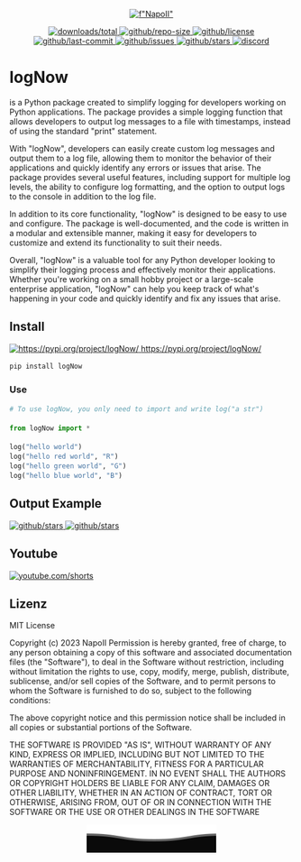 <p align="center">
<a href="https://github.com/NapoII">
    <img src="https://raw.githubusercontent.com/NapoII/logNow/main/README_img/Readme_top.png"  alt=f"NapoII">
</a>
</p>

<p align="center">
<a href="https://pypi.org/project/logNow/">
    <img src="https://img.shields.io/pypi/dm/logNow" alt="downloads/total">
</a>

<a href="https://pypi.org/project/logNow/">
    <img src="https://img.shields.io/github/repo-size/NapoII/logNow" alt="github/repo-size">
</a>

<a href="https://github.com/NapoII/logNow/blob/main/LICENSE">
    <img src="https://img.shields.io/github/license/NapoII/logNow" alt="github/license">
</a>

<a href="https://github.com/NapoII/logNow/actions">
    <img src="https://img.shields.io/github/last-commit/NapoII/logNow" alt="github/last-commit">
</a>

<a href="https://github.com/NapoII/logNow/issues">
    <img src="https://img.shields.io/github/issues/NapoII/logNow?style=plastic" alt="github/issues">
</a>

<a href="https://github.com/NapoII/logNow/stargazers">
    <img src="https://img.shields.io/github/stars/NapoII/logNow?style=social" alt="github/stars">
</a>

<a href="https://discord.gg/g7EW4P65">
    <img src="https://img.shields.io/discord/190307701169979393?style=plastic" alt="discord">
</a>
</p>

# logNow
is a Python package created to simplify logging for developers working on Python applications. The package provides a simple logging function that allows developers to output log messages to a file with timestamps, instead of using the standard "print" statement.

With "logNow", developers can easily create custom log messages and output them to a log file, allowing them to monitor the behavior of their applications and quickly identify any errors or issues that arise. The package provides several useful features, including support for multiple log levels, the ability to configure log formatting, and the option to output logs to the console in addition to the log file.

In addition to its core functionality, "logNow" is designed to be easy to use and configure. The package is well-documented, and the code is written in a modular and extensible manner, making it easy for developers to customize and extend its functionality to suit their needs.

Overall, "logNow" is a valuable tool for any Python developer looking to simplify their logging process and effectively monitor their applications. Whether you're working on a small hobby project or a large-scale enterprise application, "logNow" can help you keep track of what's happening in your code and quickly identify and fix any issues that arise.
## Install
<a href="https://pypi.org/project/logNow/">
    <img src="https://pypi.org/static/images/logo-small.2a411bc6.svg" alt="https://pypi.org/project/logNow/
    ">

</a>
<a href="https://pypi.org/project/logNow/">https://pypi.org/project/logNow/</a>
<p>

```cmd
pip install logNow
```
### Use
```.py
# To use logNow, you only need to import and write log("a str")

from logNow import *

log("hello world")
log("hello red world", "R")
log("hello green world", "G")
log("hello blue world", "B")


```

## Output Example

<a href="https://pypi.org/project/logNow/">
    <img src="https://raw.githubusercontent.com/NapoII/logNow/main/README_img/Readme_ex1.png" alt="github/stars">
</a>
<a href="https://pypi.org/project/logNow/">
    <img src="https://raw.githubusercontent.com/NapoII/logNow/main/README_img/Readme_ex2.png" alt="github/stars">
</a>

## Youtube
    
<a href="https://www.youtube.com/shorts/F4DPTMW2Mcg">
    <img src="https://i.imgur.com/G0JtrjB.png" alt="youtube.com/shorts" width="200">
</a>
    
    
## Lizenz

MIT License

Copyright (c) 2023 NapoII
Permission is hereby granted, free of charge, to any person obtaining a copy
of this software and associated documentation files (the "Software"), to deal
in the Software without restriction, including without limitation the rights
to use, copy, modify, merge, publish, distribute, sublicense, and/or sell
copies of the Software, and to permit persons to whom the Software is
furnished to do so, subject to the following conditions:

The above copyright notice and this permission notice shall be included in all
copies or substantial portions of the Software.

THE SOFTWARE IS PROVIDED "AS IS", WITHOUT WARRANTY OF ANY KIND, EXPRESS OR
IMPLIED, INCLUDING BUT NOT LIMITED TO THE WARRANTIES OF MERCHANTABILITY,
FITNESS FOR A PARTICULAR PURPOSE AND NONINFRINGEMENT. IN NO EVENT SHALL THE
AUTHORS OR COPYRIGHT HOLDERS BE LIABLE FOR ANY CLAIM, DAMAGES OR OTHER
LIABILITY, WHETHER IN AN ACTION OF CONTRACT, TORT OR OTHERWISE, ARISING FROM,
OUT OF OR IN CONNECTION WITH THE SOFTWARE OR THE USE OR OTHER DEALINGS IN THE
SOFTWARE

<p align="center">
<img src="https://raw.githubusercontent.com/NapoII/NapoII/233630a814f7979f575c7f764dbf1f4804b05332/Bottom.svg" alt="Github Stats" />
</p>


